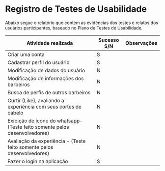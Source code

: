 # Registro de Testes de Usabilidade

Abaixo segue o relatório que contém as evidências dos testes e relatos dos usuários participantes, baseado no Plano de Testes de Usabilidade. <br>
                                                            

Atividade realizada    | Sucesso S/N | Observações
-----------------------|-------------|------------
Criar uma conta| S   | 
Cadastrar perfil do usuário | S | 
Modificação de dados do usuário   |   N  |  
Modificação de informações dos barbeiros | N   |     |
Busca de perfis de outros barbeiros|   N                  |       |
Curtir (Like), avaliando a experiência com seus cortes de cabelo |  N       |       |
Exibição de ícone do whatsapp- (Teste feito somente pelos desenvolvedores) |    N     |       |
Avaliação da experiência - (Teste feito somente pelos desenvolvedores) |   N      |       |
Fazer o login na aplicação |   S      |       |
